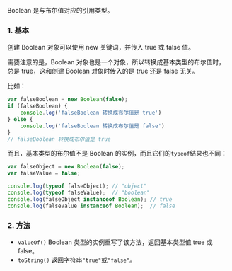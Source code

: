 Boolean 是与布尔值对应的引用类型。

### 1. 基本

创建 Boolean 对象可以使用 new 关键词，并传入 true 或 false 值。

需要注意的是，Boolean 对象也是一个对象，所以转换成基本类型的布尔值时，总是 true，这和创建 Boolean 对象时传入的是 true 还是 false 无关。

比如：

```JavaScript
var falseBoolean = new Boolean(false);
if (falseBoolean) {
    console.log('falseBoolean 转换成布尔值是 true')
} else {
    console.log('falseBoolean 转换成布尔值是 false')
}
// falseBoolean 转换成布尔值是 true
```

而且，基本类型的布尔值不是 Boolean 的实例，而且它们的`typeof`结果也不同：

```JavaScript
var falseObject = new Boolean(false);
var falseValue = false;

console.log(typeof falseObject); // "object"
console.log(typeof falseValue);  // "boolean"
console.log(falseObject instanceof Boolean); // true
console.log(falseValue instanceof Boolean);  // false
```

### 2. 方法

* `valueOf()` Boolean 类型的实例重写了该方法，返回基本类型值 true 或 false。
* `toString()` 返回字符串`"true"`或`"false"`。




